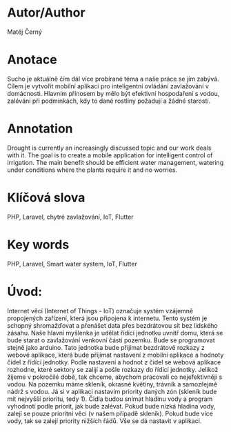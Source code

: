 # Autor/Author
Matěj Černý

# Anotace
Sucho je aktuálně čím dál více probírané téma a naše práce se jím zabývá. Cílem je vytvořit mobilní aplikaci pro inteligentní ovládání zavlažování v domácnosti. Hlavním přínosem by mělo být efektivní hospodaření s vodou, zalévání při podmínkách, kdy to dané rostliny požadují a žádné starosti.

# Annotation
Drought is currently an increasingly discussed topic and our work deals with it. The goal is to create a mobile application for intelligent control of irrigation. The main benefit should be efficient water management, watering under conditions where the plants require it and no worries.

# Klíčová slova
PHP, Laravel, chytré zavlažování, IoT, Flutter

# Key words
PHP, Laravel, Smart water system, IoT, Flutter

# Úvod:
Internet věcí (Internet of Things - IoT) označuje systém vzájemně propojených zařízení, která jsou připojena k internetu. Tento systém je schopný shromažďovat a přenášet data přes bezdrátovou sít bez lidského zásahu.
Naše hlavní myšlenka je udělat řídící jednotku uvnitř domu, která se bude starat o zavlažování venkovní části pozemku. Bude se programovat stejně jako arduino. Tato jednotka bude přijímat bezdrátově rozkazy z webové aplikace, která bude přijímat nastavení z mobilní aplikace a hodnoty čidel z řídící jednotky. Podle nastavení a hodnot z čidel se webová aplikace rozhodne, které sektory se zalijí a pošle rozkazy do řídící jednotky.
Jelikož žijeme v pokročilé době, tak chceme, abychom pracovali co nejefektivněji s vodou. Na pozemku máme skleník, okrasné květiny, trávník a samozřejmě nádrž s vodou. Já si v aplikaci nastavím priority daných zón (skleník bude mít nejvyšší prioritu, tedy 1). Čidla budou snímat hladinu vody a program vyhodnotí podle priorit, jak bude zalévat. Pokud bude nízká hladina vody, zalejí se pouze prioritní věci (v našem případě skleník). Pokud bude více vody, tak se zalejí priority nižších řádů. Vše se dá nastavit v aplikaci.
